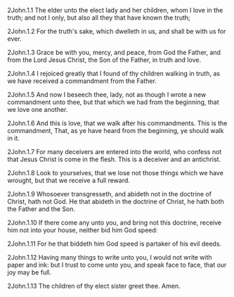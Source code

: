 2John.1.1 The elder unto the elect lady and her children, whom I love in the truth; and not I only, but also all they that have known the truth;

2John.1.2 For the truth's sake, which dwelleth in us, and shall be with us for ever.

2John.1.3 Grace be with you, mercy, and peace, from God the Father, and from the Lord Jesus Christ, the Son of the Father, in truth and love.

2John.1.4 I rejoiced greatly that I found of thy children walking in truth, as we have received a commandment from the Father.

2John.1.5 And now I beseech thee, lady, not as though I wrote a new commandment unto thee, but that which we had from the beginning, that we love one another.

2John.1.6 And this is love, that we walk after his commandments. This is the commandment, That, as ye have heard from the beginning, ye should walk in it.

2John.1.7 For many deceivers are entered into the world, who confess not that Jesus Christ is come in the flesh. This is a deceiver and an antichrist.

2John.1.8 Look to yourselves, that we lose not those things which we have wrought, but that we receive a full reward.

2John.1.9 Whosoever transgresseth, and abideth not in the doctrine of Christ, hath not God. He that abideth in the doctrine of Christ, he hath both the Father and the Son.

2John.1.10 If there come any unto you, and bring not this doctrine, receive him not into your house, neither bid him God speed:

2John.1.11 For he that biddeth him God speed is partaker of his evil deeds.

2John.1.12 Having many things to write unto you, I would not write with paper and ink: but I trust to come unto you, and speak face to face, that our joy may be full.

2John.1.13 The children of thy elect sister greet thee. Amen.

